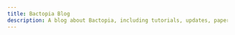 ```yaml
---
title: Bactopia Blog
description: A blog about Bactopia, including tutorials, updates, paper reviews, and more.
---
```

